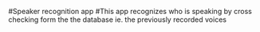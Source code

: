 #Speaker recognition app
#This app recognizes who is speaking by cross checking form the the database ie. the previously recorded voices
